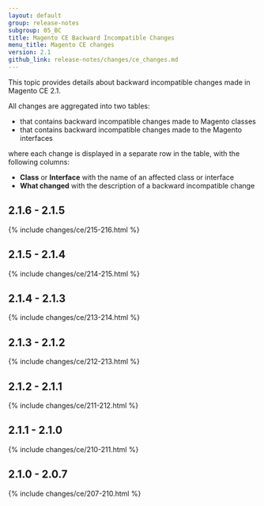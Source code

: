 ```yaml
---
layout: default
group: release-notes
subgroup: 05_BC
title: Magento CE Backward Incompatible Changes
menu_title: Magento CE changes
version: 2.1
github_link: release-notes/changes/ce_changes.md
---
```


This topic provides details about backward incompatible changes made in Magento CE 2.1.

All changes are aggregated into two tables:

- that contains backward incompatible changes made to Magento classes
- that contains backward incompatible changes made to the Magento interfaces

where each change is displayed in a separate row in the table, with the following columns:

- **Class** or **Interface** with the name of an affected class or interface
- **What changed** with the description of a backward incompatible change

## 2.1.6 - 2.1.5

{% include changes/ce/215-216.html %}

## 2.1.5 - 2.1.4

{% include changes/ce/214-215.html %}

## 2.1.4 - 2.1.3

{% include changes/ce/213-214.html %}

## 2.1.3 - 2.1.2

{% include changes/ce/212-213.html %}

## 2.1.2 - 2.1.1

{% include changes/ce/211-212.html %}

## 2.1.1 - 2.1.0

{% include changes/ce/210-211.html %}

## 2.1.0 - 2.0.7 

{% include changes/ce/207-210.html %}

<!-- LINK DEFINITIONS -->

[mainline]: https://github.com/magento/magento2